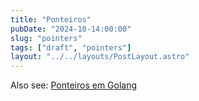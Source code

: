 ```yaml
---
title: "Ponteiros"
pubDate: "2024-10-14:00:00"
slug: "pointers"
tags: ["draft", "pointers"]
layout: "../../layouts/PostLayout.astro"
---
```


Also see: [Ponteiros em Golang](/notes/golang#pointers)